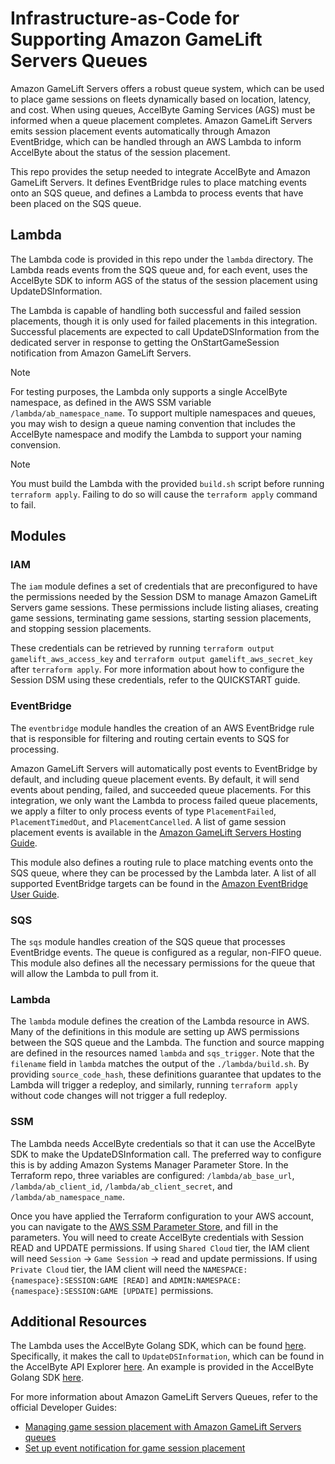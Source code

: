 # Infrastructure-as-Code for Supporting Amazon GameLift Servers Queues

Amazon GameLift Servers offers a robust queue system, which can be used to place game sessions on fleets dynamically based on location, latency, and cost. When using queues, AccelByte Gaming Services (AGS) must be informed when a queue placement completes. Amazon GameLift Servers emits session placement events automatically through Amazon EventBridge, which can be handled through an AWS Lambda to inform AccelByte about the status of the session placement.

This repo provides the setup needed to integrate AccelByte and Amazon GameLift Servers. It defines EventBridge rules to place matching events onto an SQS queue, and defines a Lambda to process events that have been placed on the SQS queue.

## Lambda

The Lambda code is provided in this repo under the `lambda` directory. The Lambda reads events from the SQS queue and, for each event, uses the AccelByte SDK to inform AGS of the status of the session placement using UpdateDSInformation.

The Lambda is capable of handling both successful and failed session placements, though it is only used for failed placements in this integration. Successful placements are expected to call UpdateDSInformation from the dedicated server in response to getting the OnStartGameSession notification from Amazon GameLift Servers.

> [!NOTE]
> For testing purposes, the Lambda only supports a single AccelByte namespace, as defined in the AWS SSM variable `/lambda/ab_namespace_name`. To support multiple namespaces and queues, you may wish to design a queue naming convention that includes the AccelByte namespace and modify the Lambda to support your naming convension.

> [!NOTE]  
> You must build the Lambda with the provided `build.sh` script before running `terraform apply`. Failing to do so will cause the `terraform apply` command to fail.

## Modules

### IAM

The `iam` module defines a set of credentials that are preconfigured to have the permissions needed by the Session DSM to manage Amazon GameLift Servers game sessions. These permissions include listing aliases, creating game sessions, terminating game sessions, starting session placements, and stopping session placements.

These credentials can be retrieved by running `terraform output gamelift_aws_access_key` and `terraform output gamelift_aws_secret_key` after `terraform apply`. For more information about how to configure the Session DSM using these credentials, refer to the QUICKSTART guide.

### EventBridge

The `eventbridge` module handles the creation of an AWS EventBridge rule that is responsible for filtering and routing certain events to SQS for processing. 

Amazon GameLift Servers will automatically post events to EventBridge by default, and including queue placement events. By default, it will send events about pending, failed, and succeeded queue placements. For this integration, we only want the Lambda to process failed queue placements, we apply a filter to only process events of type `PlacementFailed`, `PlacementTimedOut`, and `PlacementCancelled`. A list of game session placement events is available in the [Amazon GameLift Servers Hosting Guide](https://docs.aws.amazon.com/gamelift/latest/developerguide/queue-events.html).

This module also defines a routing rule to place matching events onto the SQS queue, where they can be processed by the Lambda later. A list of all supported EventBridge targets can be found in the [Amazon EventBridge User Guide](https://docs.aws.amazon.com/eventbridge/latest/userguide/eb-targets.html).


### SQS

The `sqs` module handles creation of the SQS queue that processes EventBridge events. The queue is configured as a regular, non-FIFO queue. This module also defines all the necessary permissions for the queue that will allow the Lambda to pull from it.

### Lambda

The `lambda` module defines the creation of the Lambda resource in AWS. Many of the definitions in this module are setting up AWS permissions between the SQS queue and the Lambda. The function and source mapping are defined in the resources named `lambda` and `sqs_trigger`. Note that the `filename` field in `lambda` matches the output of the `./lambda/build.sh`. By providing `source_code_hash`, these definitions guarantee that updates to the Lambda will trigger a redeploy, and similarly, running `terraform apply` without code changes will not trigger a full redeploy.

### SSM

The Lambda needs AccelByte credentials so that it can use the AccelByte SDK to make the UpdateDSInformation call. The preferred way to configure this is by adding Amazon Systems Manager Parameter Store. In the Terraform repo, three variables are configured: `/lambda/ab_base_url`, `/lambda/ab_client_id`, `/lambda/ab_client_secret`, and `/lambda/ab_namespace_name`.

Once you have applied the Terraform configuration to your AWS account, you can navigate to the [AWS SSM Parameter Store](https://us-west-2.console.aws.amazon.com/systems-manager/parameters?region=us-west-2&tab=Table#), and fill in the parameters. You will need to create AccelByte credentials with Session READ and UPDATE permissions. If using `Shared Cloud` tier, the IAM client will need `Session` → `Game Session` → read and update permissions. If using `Private Cloud` tier, the IAM client will need the `NAMESPACE:{namespace}:SESSION:GAME [READ]` and `ADMIN:NAMESPACE:{namespace}:SESSION:GAME [UPDATE]` permissions.

## Additional Resources

The Lambda uses the AccelByte Golang SDK, which can be found [here](https://github.com/AccelByte/accelbyte-go-sdk). Specifically, it makes the call to `UpdateDSInformation`, which can be found in the AccelByte API Explorer [here](https://docs.accelbyte.io/api-explorer/#Session/adminUpdateDSInformation). An example is provided in the AccelByte Golang SDK [here](https://github.com/AccelByte/accelbyte-go-sdk/blob/2abb6fb0bd663b85b687bc8122bb1aab5aa7940e/samples/cli/cmd/session/gameSession/adminUpdateDSInformation.go).

For more information about Amazon GameLift Servers Queues, refer to the official Developer Guides:

- [Managing game session placement with Amazon GameLift Servers queues](https://docs.aws.amazon.com/gamelift/latest/developerguide/queues-intro.html)
- [Set up event notification for game session placement](https://docs.aws.amazon.com/gamelift/latest/developerguide/queue-notification.html)
